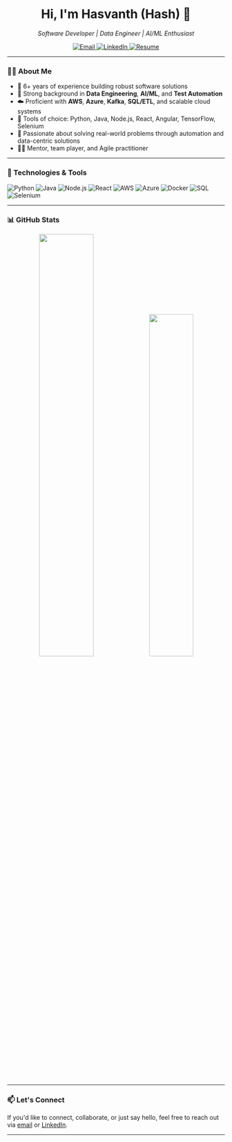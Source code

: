 
<h1 align="center">Hi, I'm Hasvanth (Hash) 👋</h1>
<p align="center">
  <em>Software Developer | Data Engineer | AI/ML Enthusiast</em>
</p>

<p align="center">
  <a href="mailto:hasvanthkalyan9@gmail.com">
    <img src="https://img.shields.io/badge/Email-D14836?style=for-the-badge&logo=gmail&logoColor=white" alt="Email" />
  </a>
  <a href="https://www.linkedin.com/in/hasvanth-kalyan-g-13538a148" target="_blank">
    <img src="https://img.shields.io/badge/LinkedIn-0077B5?style=for-the-badge&logo=linkedin&logoColor=white" alt="LinkedIn" />
  </a>
  <a href="https://github.com/Hash-Kalyan/Hash-Kalyan/raw/main/resume.pdf" target="_blank">
    <img src="https://img.shields.io/badge/Download%20Resume-4CAF50?style=for-the-badge&logo=adobeacrobatreader&logoColor=white" alt="Resume" />
  </a>
</p>

---

### 👨‍💻 About Me

- 💼 6+ years of experience building robust software solutions
- 🧠 Strong background in **Data Engineering**, **AI/ML**, and **Test Automation**
- ☁️ Proficient with **AWS**, **Azure**, **Kafka**, **SQL/ETL**, and scalable cloud systems
- 🧰 Tools of choice: Python, Java, Node.js, React, Angular, TensorFlow, Selenium
- 🚀 Passionate about solving real-world problems through automation and data-centric solutions
- 🧑‍🏫 Mentor, team player, and Agile practitioner

---

### 🔧 Technologies & Tools

![Python](https://img.shields.io/badge/Python-3776AB?style=flat-square&logo=python&logoColor=white)
![Java](https://img.shields.io/badge/Java-ED8B00?style=flat-square&logo=java&logoColor=white)
![Node.js](https://img.shields.io/badge/Node.js-339933?style=flat-square&logo=node.js&logoColor=white)
![React](https://img.shields.io/badge/React-20232A?style=flat-square&logo=react&logoColor=61DAFB)
![AWS](https://img.shields.io/badge/AWS-232F3E?style=flat-square&logo=amazon-aws&logoColor=white)
![Azure](https://img.shields.io/badge/Azure-0078D4?style=flat-square&logo=microsoft-azure&logoColor=white)
![Docker](https://img.shields.io/badge/Docker-2496ED?style=flat-square&logo=docker&logoColor=white)
![SQL](https://img.shields.io/badge/SQL-025E8C?style=flat-square&logo=sqlite&logoColor=white)
![Selenium](https://img.shields.io/badge/Selenium-43B02A?style=flat-square&logo=selenium&logoColor=white)

---

### 📊 GitHub Stats

<p align="center">
  <img src="https://github-readme-stats.vercel.app/api?username=Hash-Kalyan&show_icons=true&theme=tokyonight&hide_title=true" width="50%" />
  <img src="https://github-readme-streak-stats.herokuapp.com/?user=Hash-Kalyan&theme=tokyonight" width="45%" />
</p>

---

### 📫 Let's Connect

If you'd like to connect, collaborate, or just say hello, feel free to reach out via [email](mailto:hasvanthkalyan9@gmail.com) or [LinkedIn](https://www.linkedin.com/in/hasvanth-kalyan-g-13538a148).



---



